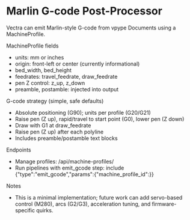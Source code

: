 # Marlin G-code Post-Processor

Vectra can emit Marlin-style G-code from vpype Documents using a MachineProfile.

MachineProfile fields
- units: mm or inches
- origin: front-left or center (currently informational)
- bed_width, bed_height
- feedrates: travel_feedrate, draw_feedrate
- pen Z control: z_up, z_down
- preamble, postamble: injected into output

G-code strategy (simple, safe defaults)
- Absolute positioning (G90); units per profile (G20/G21)
- Raise pen (Z up), rapid/travel to start point (G0), lower pen (Z down)
- Draw with G1 at draw_feedrate
- Raise pen (Z up) after each polyline
- Includes preamble/postamble text blocks

Endpoints
- Manage profiles: /api/machine-profiles/
- Run pipelines with emit_gcode step: include {"type":"emit_gcode","params":{"machine_profile_id":<id>}}

Notes
- This is a minimal implementation; future work can add servo-based control (M280), arcs (G2/G3), acceleration tuning, and firmware-specific quirks.
